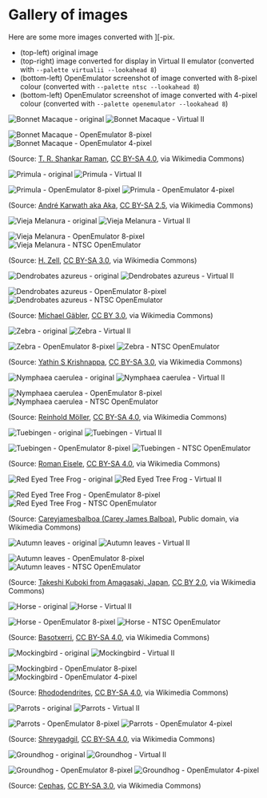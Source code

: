 # Gallery of images

Here are some more images converted with ][-pix.

* (top-left) original image
* (top-right) image converted for display in Virtual II emulator (converted with `--palette virtualii --lookahead 8`)
* (bottom-left) OpenEmulator screenshot of image converted with 8-pixel colour (converted with `--palette ntsc --lookahead 8`)
* (bottom-left) OpenEmulator screenshot of image converted with 4-pixel colour (converted with `--palette openemulator --lookahead 8`)

![Bonnet Macaque - original](macaque-original.png) ![Bonnet Macaque - Virtual II](macaque-iipix-virtualii-preview.png)

![Bonnet Macaque - OpenEmulator 8-pixel](macaque-iipix-ntsc-openemulator.png) ![Bonnet Macaque - OpenEmulator 4-pixel](macaque-iipix-openemulator-openemulator.png)

(Source: [T. R. Shankar Raman](https://commons.wikimedia.org/wiki/File:Bonnet_Macaque_DSC_1125.jpg), [CC BY-SA 4.0](https://creativecommons.org/licenses/by-sa/4.0), via Wikimedia Commons)

![Primula - original](primula-original.png) ![Primula - Virtual II](primula-iipix-virtualii-preview.png) 

![Primula - OpenEmulator 8-pixel](primula-iipix-ntsc-openemulator.png) ![Primula - OpenEmulator 4-pixel](primula-iipix-openemulator-openemulator.png)

(Source: [André Karwath aka Aka](https://commons.wikimedia.org/wiki/File:Primula_aka.jpg), [CC BY-SA 2.5](https://creativecommons.org/licenses/by-sa/2.5), via Wikimedia Commons)

![Vieja Melanura - original](fish-original.png) ![Vieja Melanura - Virtual II](fish-iipix-virtualii-preview.png) 

![Vieja Melanura - OpenEmulator 8-pixel](fish-iipix-ntsc-openemulator.png) ![Vieja Melanura - NTSC OpenEmulator](fish-iipix-openemulator-openemulator.png)  

(Source: [H. Zell](https://commons.wikimedia.org/wiki/File:Vieja_melanura_-_Karlsruhe_Zoo_01.jpg), [CC BY-SA 3.0](https://creativecommons.org/licenses/by-sa/3.0), via Wikimedia Commons)

![Dendrobates azureus - original](blue-frog-original.png) ![Dendrobates azureus - Virtual II](blue-frog-iipix-virtualii-preview.png)

![Dendrobates azureus - OpenEmulator 8-pixel](blue-frog-iipix-ntsc-openemulator.png) ![Dendrobates azureus - NTSC OpenEmulator](blue-frog-iipix-openemulator-openemulator.png)  

(Source: [Michael Gäbler](https://commons.wikimedia.org/wiki/File:Dendrobates_azureus_(Dendrobates_tinctorius)_Edit.jpg), [CC BY 3.0](https://creativecommons.org/licenses/by/3.0), via Wikimedia Commons)

![Zebra - original](zebra-original.png) ![Zebra - Virtual II](zebra-iipix-virtualii-preview.png) 

![Zebra - OpenEmulator 8-pixel](zebra-iipix-ntsc-openemulator.png) ![Zebra - NTSC OpenEmulator](zebra-iipix-openemulator-openemulator.png)  

(Source: [Yathin S Krishnappa](https://commons.wikimedia.org/wiki/File:Equus_quagga_burchellii_-_Etosha,_2014.jpg), [CC BY-SA 3.0](https://creativecommons.org/licenses/by-sa/3.0), via Wikimedia Commons)

![Nymphaea caerulea - original](nymphaea-original.png) ![Nymphaea caerulea - Virtual II](nymphaea-iipix-virtualii-preview.png)  

![Nymphaea caerulea - OpenEmulator 8-pixel](nymphaea-iipix-ntsc-openemulator.png) ![Nymphaea caerulea - NTSC OpenEmulator](nymphaea-iipix-openemulator-openemulator.png)

(Source: [Reinhold Möller](https://commons.wikimedia.org/wiki/File:Nymphaea_caerulea-20091014-RM-115245.jpg), [CC BY-SA 4.0](https://creativecommons.org/licenses/by-sa/4.0), via Wikimedia Commons)

![Tuebingen - original](tuebingen-original.png) ![Tuebingen - Virtual II](tuebingen-iipix-virtualii-preview.png)

![Tuebingen - OpenEmulator 8-pixel](tuebingen-iipix-ntsc-openemulator.png) ![Tuebingen - NTSC OpenEmulator](tuebingen-iipix-openemulator-openemulator.png)

(Source: [Roman Eisele](https://commons.wikimedia.org/wiki/File:T%C3%BCbingen_-_Neckarfront_mit_vereistem_Neckar.jpg), [CC BY-SA 4.0](https://creativecommons.org/licenses/by-sa/4.0), via Wikimedia Commons)

![Red Eyed Tree Frog - original](red-eyed-tree-frog-original.png) ![Red Eyed Tree Frog - Virtual II](red-eyed-tree-frog-iipix-virtualii-preview.png) 

![Red Eyed Tree Frog - OpenEmulator 8-pixel](red-eyed-tree-frog-iipix-ntsc-openemulator.png) ![Red Eyed Tree Frog - NTSC OpenEmulator](red-eyed-tree-frog-iipix-openemulator-openemulator.png)

(Source: [Careyjamesbalboa (Carey James Balboa)](https://commons.wikimedia.org/wiki/File:Red_eyed_tree_frog_edit2.jpg), Public domain, via Wikimedia Commons)

![Autumn leaves - original](autumn-original.png) ![Autumn leaves - Virtual II](autumn-iipix-virtualii-preview.png)

![Autumn leaves - OpenEmulator 8-pixel](autumn-iipix-ntsc-openemulator.png) ![Autumn leaves - NTSC OpenEmulator](autumn-iipix-openemulator-openemulator.png)

(Source: [Takeshi Kuboki from Amagasaki, Japan](https://commons.wikimedia.org/wiki/File:Autumn_foliage_2012_(8253659960).jpg), [CC BY 2.0](https://creativecommons.org/licenses/by/2.0), via Wikimedia Commons)

![Horse - original](horse-original.png) ![Horse - Virtual II](horse-iipix-virtualii-preview.png)

![Horse - OpenEmulator 8-pixel](horse-iipix-ntsc-openemulator.png) ![Horse - NTSC OpenEmulator](horse-iipix-openemulator-openemulator.png)

(Source: [Basotxerri](https://commons.wikimedia.org/wiki/File:Galt%C3%BCr_-_Pferdekopf_01.jpg), [CC BY-SA 4.0](https://creativecommons.org/licenses/by-sa/4.0), via Wikimedia Commons)

![Mockingbird - original](mockingbird-original.png) ![Mockingbird - Virtual II](mockingbird-iipix-virtualii-preview.png)

![Mockingbird - OpenEmulator 8-pixel](mockingbird-iipix-ntsc-openemulator.png) ![Mockingbird - OpenEmulator 4-pixel](mockingbird-iipix-openemulator-openemulator.png)

(Source: [Rhododendrites](https://commons.wikimedia.org/wiki/File:Mockingbird_in_GWC_(71606).jpg), [CC BY-SA 4.0](https://creativecommons.org/licenses/by-sa/4.0), via Wikimedia Commons)

![Parrots - original](parrots-original.png) ![Parrots - Virtual II](parrots-iipix-virtualii-preview.png)

![Parrots - OpenEmulator 8-pixel](parrots-iipix-ntsc-openemulator.png) ![Parrots - OpenEmulator 4-pixel](parrots-iipix-openemulator-openemulator.png)

 (Source: [Shreygadgil](https://commons.wikimedia.org/wiki/File:Vibrant_Wings.jpg), [CC BY-SA 4.0](https://creativecommons.org/licenses/by-sa/4.0), via Wikimedia Commons)

![Groundhog - original](groundhog-original.png) ![Groundhog - Virtual II](groundhog-iipix-virtualii-preview.png)

![Groundhog - OpenEmulator 8-pixel](groundhog-iipix-ntsc-openemulator.png) ![Groundhog - OpenEmulator 4-pixel](groundhog-iipix-openemulator-openemulator.png)

(Source: [Cephas](https://commons.wikimedia.org/wiki/File:Marmota_monax_UL_04.jpg), [CC BY-SA 3.0](https://creativecommons.org/licenses/by-sa/3.0), via Wikimedia Commons)
